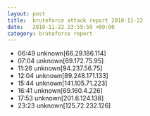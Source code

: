 ```yaml
---
layout: post
title:  bruteforce attack report 2018-11-22
date:   2018-11-22 23:59:59 +09:00
category: bruteforce report
---
```


* 06:49 unknown[66.29.186.114]
* 07:04 unknown[69.172.75.95]
* 11:26 unknown[94.237.56.75]
* 12:04 unknown[89.248.171.133]
* 15:44 unknown[141.105.71.223]
* 16:41 unknown[69.160.4.226]
* 17:53 unknown[201.6.124.138]
* 23:23 unknown[125.72.232.126]
